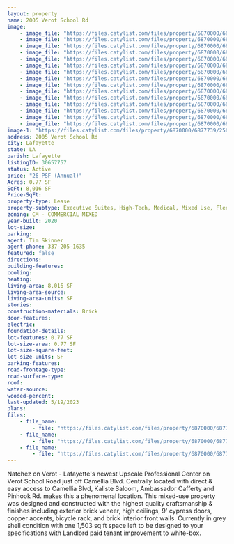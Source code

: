 ```yaml
---
layout: property
name: 2005 Verot School Rd
image:
    - image_file: "https://files.catylist.com/files/property/6870000/6877739/25629722_2005_Verot__5.jpg"
    - image_file: "https://files.catylist.com/files/property/6870000/6877739/25629721_2005_Verot__6.jpg"
    - image_file: "https://files.catylist.com/files/property/6870000/6877739/25629720_2005_Verot__3.jpg"
    - image_file: "https://files.catylist.com/files/property/6870000/6877739/25629723_2005_Verot__9.jpg"
    - image_file: "https://files.catylist.com/files/property/6870000/6877739/25629724_2005_Verot__4.jpg"
    - image_file: "https://files.catylist.com/files/property/6870000/6877739/25629725_2005_Verot__15.jpg"
    - image_file: "https://files.catylist.com/files/property/6870000/6877739/25629726_P1020458.JPG"
    - image_file: "https://files.catylist.com/files/property/6870000/6877739/27936579_Aerial___2005_Verot_School_Rd___Tim.png"
    - image_file: "https://files.catylist.com/files/property/6870000/6877739/25629729_2005_Verot__12a.jpg"
    - image_file: "https://files.catylist.com/files/property/6870000/6877739/25629730_2005_Verot__13a.jpg"
    - image_file: "https://files.catylist.com/files/property/6870000/6877739/27936567_Google_map___2005_Verot_School_Rd___Tim.png"
    - image_file: "https://files.catylist.com/files/property/6870000/6877739/27936568_Map___2005_Verot_School_Rd___Tim.png"
    - image_file: "https://files.catylist.com/files/property/6870000/6877739/27938706_Driving_Time___2005_Verot_School_Rd___Tim.png"
    - image_file: "https://files.catylist.com/files/property/6870000/6877739/28011720_Aerial___2005_Verot_School_Rd___Tim___4_.png"
    - image_file: "https://files.catylist.com/files/property/6870000/6877739/28183897_2005_Verot_School_Rd___Tim.png"
image-1: "https://files.catylist.com/files/property/6870000/6877739/25629719_Rendition_.jpg"
address: 2005 Verot School Rd
city: Lafayette
state: LA
parish: Lafayette
listingID: 30657757
status: Active
price: "26 PSF (Annual)"
Acres: 0.77 SF
SqFt: 8,016 SF
Price-SqFt:
property-type: Lease
property-subtype: Executive Suites, High-Tech, Medical, Mixed Use, Flex Space, Office Building
zoning: CM - COMMERCIAL MIXED
year-built: 2020
lot-size:
parking:
agent: Tim Skinner
agent-phone: 337-205-1635
featured: false
directions:
building-features:
cooling:
heating:
living-area: 8,016 SF
living-area-source:
living-area-units: SF
stories:
construction-materials: Brick
door-features:
electric:
foundation-details:
lot-features: 0.77 SF
lot-size-area: 0.77 SF
lot-size-square-feet:
lot-size-units: SF
parking-features:
road-frontage-type:
road-surface-type:
roof:
water-source:
wooded-percent:
last-updated: 5/19/2023
plans:
files:
    - file_name: 
        - file: "https://files.catylist.com/files/property/6870000/6877739/raw_25629732_5_Minute_Drive_Time.pdf"
    - file_name: 
        - file: "https://files.catylist.com/files/property/6870000/6877739/raw_25629734_Flood_Disc___Tim___2005_Verot_School_Rd.pdf"
    - file_name: 
        - file: "https://files.catylist.com/files/property/6870000/6877739/raw_28184239_Flyer___2005_Verot_School_Rd___Tim_5_9_23__4_.pdf"
---
```

Natchez on Verot - Lafayette's newest Upscale Professional Center on Verot School Road just off Camellia Blvd. Centrally located with direct &amp; easy access to Camellia Blvd, Kaliste Saloom, Ambassador Cafferty and Pinhook Rd. makes this a phenomenal location. This mixed-use property was designed and constructed with the highest quality craftsmanship &amp; finishes including exterior brick veneer, high ceilings, 9' cypress doors, copper accents, bicycle rack, and brick interior front walls. Currently in grey shell condition with one 1,503 sq ft space left to be designed to your specifications with Landlord paid tenant improvement to white-box.
